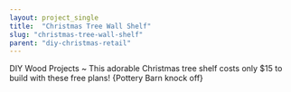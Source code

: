 ```yaml
---
layout: project_single
title:  "Christmas Tree Wall Shelf"
slug: "christmas-tree-wall-shelf"
parent: "diy-christmas-retail"
---
```

DIY Wood Projects ~ This adorable Christmas tree shelf costs only $15 to build with these free plans! {Pottery Barn knock off}